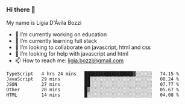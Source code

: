### Hi there 👋

My name is Lígia D'Ávila Bozzi

- 🔭 I’m currently working on education
- 🌱 I’m currently learning full stack
- 👯 I’m looking to collaborate on javascript, html and css
- 🤔 I’m looking for help with javascript and html
- 📫 How to reach me: ligia.bozzi@gmail.com

<!--START_SECTION:waka-->
```text
TypeScript   4 hrs 24 mins   ██████████████████▓░░░░░░   74.15 % 
JavaScript   29 mins         ██░░░░░░░░░░░░░░░░░░░░░░░   08.24 % 
JSON         27 mins         ██░░░░░░░░░░░░░░░░░░░░░░░   07.77 % 
Other        20 mins         █▒░░░░░░░░░░░░░░░░░░░░░░░   05.67 % 
HTML         14 mins         █░░░░░░░░░░░░░░░░░░░░░░░░   04.08 % 
```
<!--END_SECTION:waka-->

<!--
**ligiadavilabozzi/ligiadavilabozzi** is a ✨ _special_ ✨ repository because its `README.md` (this file) appears on your GitHub profile.
-->


